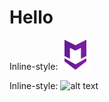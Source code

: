 
# Hello

Inline-style: 
![alt text](https://github.com/adam-p/markdown-here/raw/master/src/common/images/icon48.png "Logo Title Text 1")


Inline-style: 
![alt text](https://spacerocketphx2.s3.amazonaws.com/uploads/portfolio-thumnail/default/plos/PLOS-thumb.jpg "Logo Title Text 1")
